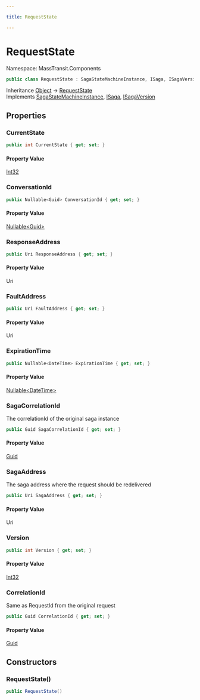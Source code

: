 ```yaml
---

title: RequestState

---
```


# RequestState

Namespace: MassTransit.Components

```csharp
public class RequestState : SagaStateMachineInstance, ISaga, ISagaVersion
```

Inheritance [Object](https://learn.microsoft.com/en-us/dotnet/api/system.object) → [RequestState](../masstransit-components/requeststate)<br/>
Implements [SagaStateMachineInstance](../../masstransit-abstractions/masstransit/sagastatemachineinstance), [ISaga](../../masstransit-abstractions/masstransit/isaga), [ISagaVersion](../../masstransit-abstractions/masstransit/isagaversion)

## Properties

### **CurrentState**

```csharp
public int CurrentState { get; set; }
```

#### Property Value

[Int32](https://learn.microsoft.com/en-us/dotnet/api/system.int32)<br/>

### **ConversationId**

```csharp
public Nullable<Guid> ConversationId { get; set; }
```

#### Property Value

[Nullable\<Guid\>](https://learn.microsoft.com/en-us/dotnet/api/system.nullable-1)<br/>

### **ResponseAddress**

```csharp
public Uri ResponseAddress { get; set; }
```

#### Property Value

Uri<br/>

### **FaultAddress**

```csharp
public Uri FaultAddress { get; set; }
```

#### Property Value

Uri<br/>

### **ExpirationTime**

```csharp
public Nullable<DateTime> ExpirationTime { get; set; }
```

#### Property Value

[Nullable\<DateTime\>](https://learn.microsoft.com/en-us/dotnet/api/system.nullable-1)<br/>

### **SagaCorrelationId**

The correlationId of the original saga instance

```csharp
public Guid SagaCorrelationId { get; set; }
```

#### Property Value

[Guid](https://learn.microsoft.com/en-us/dotnet/api/system.guid)<br/>

### **SagaAddress**

The saga address where the request should be redelivered

```csharp
public Uri SagaAddress { get; set; }
```

#### Property Value

Uri<br/>

### **Version**

```csharp
public int Version { get; set; }
```

#### Property Value

[Int32](https://learn.microsoft.com/en-us/dotnet/api/system.int32)<br/>

### **CorrelationId**

Same as RequestId from the original request

```csharp
public Guid CorrelationId { get; set; }
```

#### Property Value

[Guid](https://learn.microsoft.com/en-us/dotnet/api/system.guid)<br/>

## Constructors

### **RequestState()**

```csharp
public RequestState()
```
